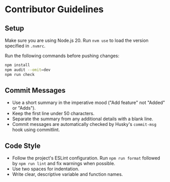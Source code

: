 # Contributor Guidelines

## Setup

Make sure you are using Node.js 20. Run `nvm use` to load the version specified in `.nvmrc`.

Run the following commands before pushing changes:

```bash
npm install
npm audit --omit=dev
npm run check
```

## Commit Messages

- Use a short summary in the imperative mood ("Add feature" not "Added" or "Adds").
- Keep the first line under 50 characters.
- Separate the summary from any additional details with a blank line.
- Commit messages are automatically checked by Husky's `commit-msg` hook using commitlint.

## Code Style

- Follow the project's ESLint configuration. Run `npm run format` followed by `npm run lint` and fix warnings when possible.
- Use two spaces for indentation.
- Write clear, descriptive variable and function names.
